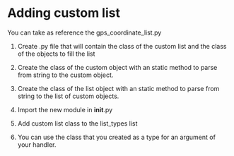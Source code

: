 # Adding custom list
You can take as reference the gps_coordinate_list.py

1. Create .py file that will contain the class of the custom list and the class 
of the objects to fill the list

2. Create the class of the custom object with an static method to parse from string
to the custom object.

3. Create the class of the list object with an static method to parse from string
to the list of custom objects.

4. Import the new module in __init__.py

5. Add custom list class to the list_types list

6. You can use the class that you created as a type for an argument of your handler.
